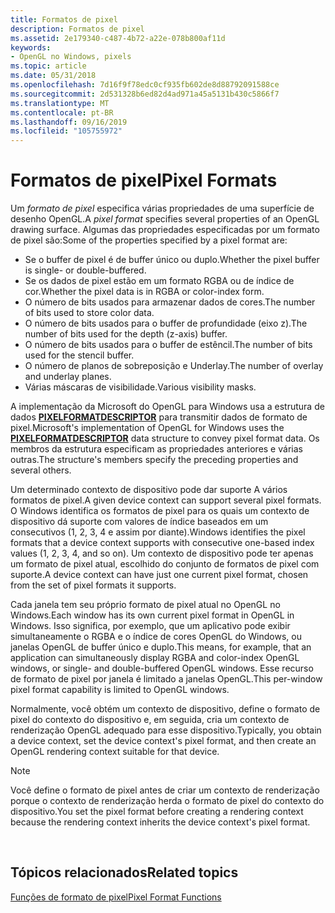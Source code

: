 ```yaml
---
title: Formatos de pixel
description: Formatos de pixel
ms.assetid: 2e179340-c487-4b72-a22e-078b800af11d
keywords:
- OpenGL no Windows, pixels
ms.topic: article
ms.date: 05/31/2018
ms.openlocfilehash: 7d16f9f78edc0cf935fb602de8d88792091588ce
ms.sourcegitcommit: 2d531328b6ed82d4ad971a45a5131b430c5866f7
ms.translationtype: MT
ms.contentlocale: pt-BR
ms.lasthandoff: 09/16/2019
ms.locfileid: "105755972"
---
```

# <a name="pixel-formats"></a><span data-ttu-id="7d868-104">Formatos de pixel</span><span class="sxs-lookup"><span data-stu-id="7d868-104">Pixel Formats</span></span>

<span data-ttu-id="7d868-105">Um *formato de pixel* especifica várias propriedades de uma superfície de desenho OpenGL.</span><span class="sxs-lookup"><span data-stu-id="7d868-105">A *pixel format* specifies several properties of an OpenGL drawing surface.</span></span> <span data-ttu-id="7d868-106">Algumas das propriedades especificadas por um formato de pixel são:</span><span class="sxs-lookup"><span data-stu-id="7d868-106">Some of the properties specified by a pixel format are:</span></span>

-   <span data-ttu-id="7d868-107">Se o buffer de pixel é de buffer único ou duplo.</span><span class="sxs-lookup"><span data-stu-id="7d868-107">Whether the pixel buffer is single- or double-buffered.</span></span>
-   <span data-ttu-id="7d868-108">Se os dados de pixel estão em um formato RGBA ou de índice de cor.</span><span class="sxs-lookup"><span data-stu-id="7d868-108">Whether the pixel data is in RGBA or color-index form.</span></span>
-   <span data-ttu-id="7d868-109">O número de bits usados para armazenar dados de cores.</span><span class="sxs-lookup"><span data-stu-id="7d868-109">The number of bits used to store color data.</span></span>
-   <span data-ttu-id="7d868-110">O número de bits usados para o buffer de profundidade (eixo z).</span><span class="sxs-lookup"><span data-stu-id="7d868-110">The number of bits used for the depth (z-axis) buffer.</span></span>
-   <span data-ttu-id="7d868-111">O número de bits usados para o buffer de estêncil.</span><span class="sxs-lookup"><span data-stu-id="7d868-111">The number of bits used for the stencil buffer.</span></span>
-   <span data-ttu-id="7d868-112">O número de planos de sobreposição e Underlay.</span><span class="sxs-lookup"><span data-stu-id="7d868-112">The number of overlay and underlay planes.</span></span>
-   <span data-ttu-id="7d868-113">Várias máscaras de visibilidade.</span><span class="sxs-lookup"><span data-stu-id="7d868-113">Various visibility masks.</span></span>

<span data-ttu-id="7d868-114">A implementação da Microsoft do OpenGL para Windows usa a estrutura de dados [**PIXELFORMATDESCRIPTOR**](/windows/win32/api/wingdi/ns-wingdi-pixelformatdescriptor) para transmitir dados de formato de pixel.</span><span class="sxs-lookup"><span data-stu-id="7d868-114">Microsoft's implementation of OpenGL for Windows uses the [**PIXELFORMATDESCRIPTOR**](/windows/win32/api/wingdi/ns-wingdi-pixelformatdescriptor) data structure to convey pixel format data.</span></span> <span data-ttu-id="7d868-115">Os membros da estrutura especificam as propriedades anteriores e várias outras.</span><span class="sxs-lookup"><span data-stu-id="7d868-115">The structure's members specify the preceding properties and several others.</span></span>

<span data-ttu-id="7d868-116">Um determinado contexto de dispositivo pode dar suporte A vários formatos de pixel.</span><span class="sxs-lookup"><span data-stu-id="7d868-116">A given device context can support several pixel formats.</span></span> <span data-ttu-id="7d868-117">O Windows identifica os formatos de pixel para os quais um contexto de dispositivo dá suporte com valores de índice baseados em um consecutivos (1, 2, 3, 4 e assim por diante).</span><span class="sxs-lookup"><span data-stu-id="7d868-117">Windows identifies the pixel formats that a device context supports with consecutive one-based index values (1, 2, 3, 4, and so on).</span></span> <span data-ttu-id="7d868-118">Um contexto de dispositivo pode ter apenas um formato de pixel atual, escolhido do conjunto de formatos de pixel com suporte.</span><span class="sxs-lookup"><span data-stu-id="7d868-118">A device context can have just one current pixel format, chosen from the set of pixel formats it supports.</span></span>

<span data-ttu-id="7d868-119">Cada janela tem seu próprio formato de pixel atual no OpenGL no Windows.</span><span class="sxs-lookup"><span data-stu-id="7d868-119">Each window has its own current pixel format in OpenGL in Windows.</span></span> <span data-ttu-id="7d868-120">Isso significa, por exemplo, que um aplicativo pode exibir simultaneamente o RGBA e o índice de cores OpenGL do Windows, ou janelas OpenGL de buffer único e duplo.</span><span class="sxs-lookup"><span data-stu-id="7d868-120">This means, for example, that an application can simultaneously display RGBA and color-index OpenGL windows, or single- and double-buffered OpenGL windows.</span></span> <span data-ttu-id="7d868-121">Esse recurso de formato de pixel por janela é limitado a janelas OpenGL.</span><span class="sxs-lookup"><span data-stu-id="7d868-121">This per-window pixel format capability is limited to OpenGL windows.</span></span>

<span data-ttu-id="7d868-122">Normalmente, você obtém um contexto de dispositivo, define o formato de pixel do contexto do dispositivo e, em seguida, cria um contexto de renderização OpenGL adequado para esse dispositivo.</span><span class="sxs-lookup"><span data-stu-id="7d868-122">Typically, you obtain a device context, set the device context's pixel format, and then create an OpenGL rendering context suitable for that device.</span></span>

> [!Note]  
> <span data-ttu-id="7d868-123">Você define o formato de pixel antes de criar um contexto de renderização porque o contexto de renderização herda o formato de pixel do contexto do dispositivo.</span><span class="sxs-lookup"><span data-stu-id="7d868-123">You set the pixel format before creating a rendering context because the rendering context inherits the device context's pixel format.</span></span>

 

## <a name="related-topics"></a><span data-ttu-id="7d868-124">Tópicos relacionados</span><span class="sxs-lookup"><span data-stu-id="7d868-124">Related topics</span></span>

<dl> <dt>

[<span data-ttu-id="7d868-125">Funções de formato de pixel</span><span class="sxs-lookup"><span data-stu-id="7d868-125">Pixel Format Functions</span></span>](pixel-format-functions.md)
</dt> </dl>

 

 




